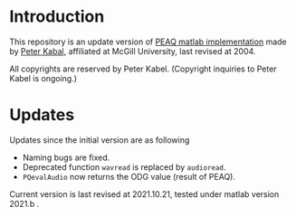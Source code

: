 # Introduction
This repository is an update version of [PEAQ matlab implementation](http://www-mmsp.ece.mcgill.ca/Documents/Software/) made by [Peter Kabal](mailto://kabal@ECE.McGill.CA), affiliated at McGill University, last revised at 2004.

All copyrights are reserved by Peter Kabel.
(Copyright inquiries to Peter Kabel is ongoing.)

# Updates
Updates since the initial version are as following
- Naming bugs are fixed.
- Deprecated function `wavread` is replaced by `audioread`.
- `PQevalAudio` now returns the ODG value (result of PEAQ).

Current version is last revised at 2021.10.21, tested under matlab version 2021.b .
